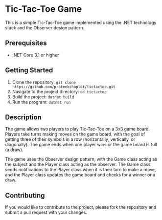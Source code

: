 # Tic-Tac-Toe Game
This is a simple Tic-Tac-Toe game implemented using the .NET technology stack and the Observer design pattern.

## Prerequisites
- .NET Core 3.1 or higher

## Getting Started
1. Clone the repository: `git clone https://github.com/prateekchaplot/tictactoe.git`
1. Navigate to the project directory: `cd tictactoe`
1. Build the project: `dotnet build`
1. Run the program: `dotnet run`

## Description
The game allows two players to play Tic-Tac-Toe on a 3x3 game board. Players take turns making moves on the game board, with the goal of getting three of their symbols in a row (horizontally, vertically, or diagonally). The game ends when one player wins or the game board is full (a draw).

The game uses the Observer design pattern, with the Game class acting as the subject and the Player class acting as the observer. The Game class sends notifications to the Player class when it is their turn to make a move, and the Player class updates the game board and checks for a winner or a draw.

## Contributing
If you would like to contribute to the project, please fork the repository and submit a pull request with your changes.